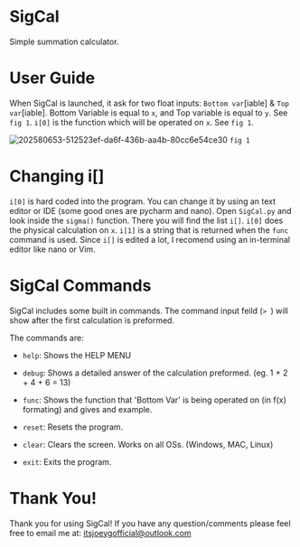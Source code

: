 # SigCal
Simple summation calculator.
# User Guide
When SigCal is launched, it ask for two float inputs: `Bottom var`[iable] & `Top var`[iable].
Bottom Variable is equal to `x`, and Top variable is equal to `y`. See `fig 1`.
`i[0]` is the function which will be operated on `x`. See `fig 1`.

![202580653-512523ef-da6f-436b-aa4b-80cc6e54ce30](https://user-images.githubusercontent.com/60891047/202605227-0b869a16-5195-402c-bc68-24dd423a6660.png)
`fig 1`

# Changing i[]
`i[0]` is hard coded into the program. You can change it by using an text editor or IDE (some good ones are pycharm and nano).
Open `SigCal.py` and look inside the `sigma()` function. There you will find the list `i[]`.
`i[0]` does the physical calculation on `x`. `i[1]` is a string that is returned when the `func` command is used.
Since `i[]` is edited a lot, I recomend using an in-terminal editor like nano or Vim.

# SigCal Commands
SigCal includes some built in commands. The command input feild (`> `) will show after the first calculation is preformed.

The commands are:
   
   - `help`: Shows the HELP MENU
   
   - `debug`: Shows a detailed answer of the calculation preformed. (eg. 1 + 2 + 4 + 6 = 13)
   
   - `func`: Shows the function that 'Bottom Var' is being operated on (in f(x) formating) and gives and example.
   
   - `reset`: Resets the program.
   
   - `clear`: Clears the screen. Works on all OSs. (Windows, MAC, Linux)
   
   - `exit`: Exits the program.
# Thank You!
Thank you for using SigCal! If you have any question/comments please feel free to email me at: itsjoeygofficial@outlook.com
